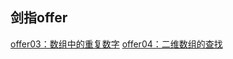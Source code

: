 ## 剑指offer
[offer03：数组中的重复数字](https://github.com/QuintanLiu/offer-show/blob/master/src/main/java/com/kunkun/offer/show/offer03/%E5%89%91%E6%8C%87offer%2003%EF%BC%9A%E6%95%B0%E7%BB%84%E7%A7%8D%E7%9A%84%E9%87%8D%E5%A4%8D%E6%95%B0%E5%AD%97.md)
[offer04：二维数组的查找](https://github.com/QuintanLiu/offer-show/blob/master/src/main/java/com/kunkun/offer/show/offer04/%E5%89%91%E6%8C%87offer%2004%EF%BC%9A%E4%BA%8C%E7%BB%B4%E6%95%B0%E7%BB%84%E4%B8%AD%E7%9A%84%E6%9F%A5%E6%89%BE.md)